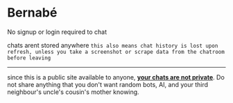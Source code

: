 # Bernabé  

No signup or login required to chat  

chats arent stored anywhere `this also means chat history is lost upon refresh, unless you take a screenshot or scrape data from the chatroom before leaving`  

---
since this is a public site available to anyone, <u>__your chats are not private__</u>. Do not share anything that you don't want random bots, AI, and your third neighbour's uncle's cousin's mother knowing.
